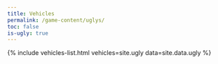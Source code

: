 ```yaml
---
title: Vehicles
permalink: /game-content/uglys/
toc: false
is-ugly: true
---
```


{% include vehicles-list.html vehicles=site.ugly data=site.data.ugly %}
